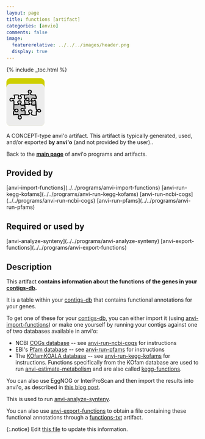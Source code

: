 ```yaml
---
layout: page
title: functions [artifact]
categories: [anvio]
comments: false
image:
  featurerelative: ../../../images/header.png
  display: true
---
```



{% include _toc.html %}


<img src="../../images/icons/CONCEPT.png" alt="CONCEPT" style="width:100px; border:none" />

A CONCEPT-type anvi'o artifact. This artifact is typically generated, used, and/or exported **by anvi'o** (and not provided by the user)..

Back to the **[main page](../../)** of anvi'o programs and artifacts.

## Provided by


<p style="text-align: left" markdown="1"><span class="artifact-p">[anvi-import-functions](../../programs/anvi-import-functions)</span> <span class="artifact-p">[anvi-run-kegg-kofams](../../programs/anvi-run-kegg-kofams)</span> <span class="artifact-p">[anvi-run-ncbi-cogs](../../programs/anvi-run-ncbi-cogs)</span> <span class="artifact-p">[anvi-run-pfams](../../programs/anvi-run-pfams)</span></p>


## Required or used by


<p style="text-align: left" markdown="1"><span class="artifact-r">[anvi-analyze-synteny](../../programs/anvi-analyze-synteny)</span> <span class="artifact-r">[anvi-export-functions](../../programs/anvi-export-functions)</span></p>


## Description

This artifact **contains information about the functions of the genes in your <span class="artifact-n">[contigs-db](/software/anvio/help/7/artifacts/contigs-db)</span>.**

It is a table within your <span class="artifact-n">[contigs-db](/software/anvio/help/7/artifacts/contigs-db)</span> that contains functional annotations for your genes. 

To get one of these for your <span class="artifact-n">[contigs-db](/software/anvio/help/7/artifacts/contigs-db)</span>, you can either import it (using <span class="artifact-n">[anvi-import-functions](/software/anvio/help/7/programs/anvi-import-functions)</span>) or make one yourself by running your contigs against one of two databases available in anvi'o:
* NCBI [COGs database](https://www.ncbi.nlm.nih.gov/pmc/articles/PMC102395/) -- see <span class="artifact-n">[anvi-run-ncbi-cogs](/software/anvio/help/7/programs/anvi-run-ncbi-cogs)</span> for instructions
* EBI's [Pfam database](https://pfam.xfam.org/) -- see <span class="artifact-n">[anvi-run-pfams](/software/anvio/help/7/programs/anvi-run-pfams)</span> for instructions
* The [KOfamKOALA database](https://www.genome.jp/tools/kofamkoala/) -- see <span class="artifact-n">[anvi-run-kegg-kofams](/software/anvio/help/7/programs/anvi-run-kegg-kofams)</span> for instructions. Functions specifically from the KOfam database are used to run <span class="artifact-n">[anvi-estimate-metabolism](/software/anvio/help/7/programs/anvi-estimate-metabolism)</span> and are also called <span class="artifact-n">[kegg-functions](/software/anvio/help/7/artifacts/kegg-functions)</span>.

You can also use EggNOG or InterProScan and then import the results into anvi'o, as described in [this blog post](http://merenlab.org/2016/06/18/importing-functions/).

This is used to run <span class="artifact-n">[anvi-analyze-synteny](/software/anvio/help/7/programs/anvi-analyze-synteny)</span>. 

You can also use <span class="artifact-n">[anvi-export-functions](/software/anvio/help/7/programs/anvi-export-functions)</span> to obtain a file containing these functional annotations through a <span class="artifact-n">[functions-txt](/software/anvio/help/7/artifacts/functions-txt)</span> artifact. 


{:.notice}
Edit [this file](https://github.com/merenlab/anvio/tree/master/anvio/docs/artifacts/functions.md) to update this information.

